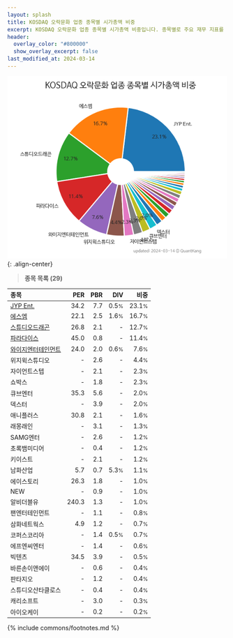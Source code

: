 ```yaml
---
layout: splash
title: KOSDAQ 오락문화 업종 종목별 시가총액 비중
excerpt: KOSDAQ 오락문화 업종 종목별 시가총액 비중입니다. 종목별로 주요 재무 지표를 함께 표시합니다.
header:
  overlay_color: "#800000"
  show_overlay_excerpt: false
last_modified_at: 2024-03-14
---
```



![KOSDAQ 오락문화 업종 종목별 시가총액 비중](/stats/sector/images/kosdaq_업종_오락문화_종목.png){: .align-center}


> **종목 목록 (29)**<a id="list"></a>

| **종목** | **PER** | **PBR** | **DIV** | **비중** |
| :------- | ------: | ------: | ------: | -------: |
| [JYP Ent.](/035900/) | 34.2 | 7.7 | 0.5<small>%</small> | 23.1<small>%</small> |
| [에스엠](/041510/) | 22.1 | 2.5 | 1.6<small>%</small> | 16.7<small>%</small> |
| [스튜디오드래곤](/253450/) | 26.8 | 2.1 | - | 12.7<small>%</small> |
| [파라다이스](/034230/) | 45.0 | 0.8 | - | 11.4<small>%</small> |
| [와이지엔터테인먼트](/122870/) | 24.0 | 2.0 | 0.6<small>%</small> | 7.6<small>%</small> |
| 위지윅스튜디오 | - | 2.6 | - | 4.4<small>%</small> |
| 자이언트스텝 | - | 2.1 | - | 2.3<small>%</small> |
| 쇼박스 | - | 1.8 | - | 2.3<small>%</small> |
| 큐브엔터 | 35.3 | 5.6 | - | 2.0<small>%</small> |
| 덱스터 | - | 3.9 | - | 2.0<small>%</small> |
| 애니플러스 | 30.8 | 2.1 | - | 1.6<small>%</small> |
| 래몽래인 | - | 3.1 | - | 1.3<small>%</small> |
| SAMG엔터 | - | 2.6 | - | 1.2<small>%</small> |
| 초록뱀미디어 | - | 0.4 | - | 1.2<small>%</small> |
| 키이스트 | - | 2.1 | - | 1.2<small>%</small> |
| 남화산업 | 5.7 | 0.7 | 5.3<small>%</small> | 1.1<small>%</small> |
| 에이스토리 | 26.3 | 1.8 | - | 1.0<small>%</small> |
| NEW | - | 0.9 | - | 1.0<small>%</small> |
| 알비더블유 | 240.3 | 1.3 | - | 1.0<small>%</small> |
| 팬엔터테인먼트 | - | 1.1 | - | 0.8<small>%</small> |
| 삼화네트웍스 | 4.9 | 1.2 | - | 0.7<small>%</small> |
| 코퍼스코리아 | - | 1.4 | 0.5<small>%</small> | 0.7<small>%</small> |
| 에프엔씨엔터 | - | 1.4 | - | 0.6<small>%</small> |
| 빅텐츠 | 34.5 | 3.9 | - | 0.5<small>%</small> |
| 바른손이앤에이 | - | 0.6 | - | 0.4<small>%</small> |
| 판타지오 | - | 1.2 | - | 0.4<small>%</small> |
| 스튜디오산타클로스 | - | 0.4 | - | 0.4<small>%</small> |
| 캐리소프트 | - | 3.0 | - | 0.3<small>%</small> |
| 아이오케이 | - | 0.2 | - | 0.2<small>%</small> |

{% include commons/footnotes.md %}